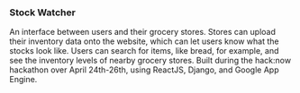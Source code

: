 ### Stock Watcher

An interface between users and their grocery stores. Stores can upload their inventory data onto the website, which can let users know what the stocks look like. Users can search for items, like bread, for example, and see the inventory levels of nearby grocery stores. Built during the hack:now hackathon over April 24th-26th, using ReactJS, Django, and Google App Engine. 
